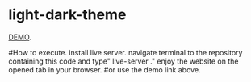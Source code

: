 # light-dark-theme
[DEMO](https://ipr0d1g1.github.io/light-dark-theme/).



#How to execute.
install live server.
navigate terminal to the repository containing this code and type" live-server ."
enjoy the website on the opened tab in your browser.
#or use the demo link above.
